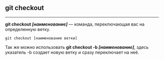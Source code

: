 ## git checkout
---

**git checkout *[наименование]*** — команда, переключающая вас на определенную ветку.

```bash=
git checkout [наименование ветки]
```

Так же можно использовать **git checkout -b *[наименование]***, здесь указатель -b создает новую ветку и сразу переключает на неё.
